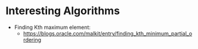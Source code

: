 # Interesting Algorithms

- Finding Kth maximum element:
  - https://blogs.oracle.com/malkit/entry/finding_kth_minimum_partial_ordering
